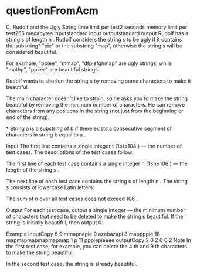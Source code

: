 # questionFromAcm
C. Rudolf and the Ugly String
time limit per test2 seconds
memory limit per test256 megabytes
inputstandard input
outputstandard output
Rudolf has a string s
 of length n
. Rudolf considers the string s
 to be ugly if it contains the substring†
 "pie" or the substring "map", otherwise the string s
 will be considered beautiful.

For example, "ppiee", "mmap", "dfpiefghmap" are ugly strings, while "mathp", "ppiiee" are beautiful strings.

Rudolf wants to shorten the string s
 by removing some characters to make it beautiful.

The main character doesn't like to strain, so he asks you to make the string beautiful by removing the minimum number of characters. He can remove characters from any positions in the string (not just from the beginning or end of the string).

†
 String a
 is a substring of b
 if there exists a consecutive segment of characters in string b
 equal to a
.

Input
The first line contains a single integer t
 (1≤t≤104
) — the number of test cases. The descriptions of the test cases follow.

The first line of each test case contains a single integer n
 (1≤n≤106
) — the length of the string s
.

The next line of each test case contains the string s
 of length n
. The string s
 consists of lowercase Latin letters.

The sum of n
 over all test cases does not exceed 106
.

Output
For each test case, output a single integer — the minimum number of characters that need to be deleted to make the string s
 beautiful. If the string is initially beautiful, then output 0
.

Example
inputCopy
6
9
mmapnapie
9
azabazapi
8
mappppie
18
mapmapmapmapmapmap
1
p
11
pppiepieeee
outputCopy
2
0
2
6
0
2
Note
In the first test case, for example, you can delete the 4
th and 9
th characters to make the string beautiful.

In the second test case, the string is already beautiful.
